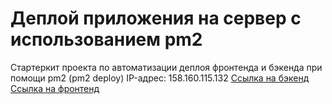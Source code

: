 # Деплой приложения на сервер с использованием pm2

Стартеркит проекта по автоматизации деплоя фронтенда и бэкенда при помощи pm2 (pm2 deploy)
IP-адрес: 158.160.115.132
[Ссылка на бэкенд](mesto-backend.students.nomoredomainsicu.ru)
[Ссылка на фронтенд](mesto.students.nomoredomainsicu.ru)
